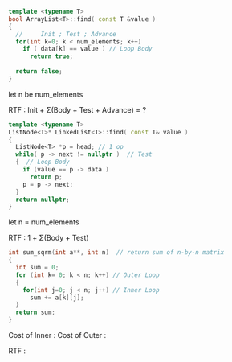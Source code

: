 ```c++
template <typename T>
bool ArrayList<T>::find( const T &value )
{
  //     Init ; Test ; Advance
  for(int k=0; k < num_elements; k++)
    if ( data[k] == value ) // Loop Body
      return true; 
  
  return false;
}
```

let n be num_elements

RTF : Init + Σ(Body + Test + Advance) = ?



```c++
template <typename T>
ListNode<T>* LinkedList<T>::find( const T& value )
{
  ListNode<T> *p = head; // 1 op
  while( p -> next != nullptr )  // Test
  {  // Loop Body
    if (value == p -> data ) 
      return p;
    p = p -> next; 
  }
  return nullptr;
}
```

let n = num_elements

RTF : 1 + Σ(Body + Test) 



```c++
int sum_sqrm(int a**, int n)  // return sum of n-by-n matrix
{
  int sum = 0;
  for (int k= 0; k < n; k++) // Outer Loop
  {
    for(int j=0; j < n; j++) // Inner Loop
      sum += a[k][j];
  }
  return sum;
}
```

Cost of Inner : 
Cost of Outer : 

RTF : 